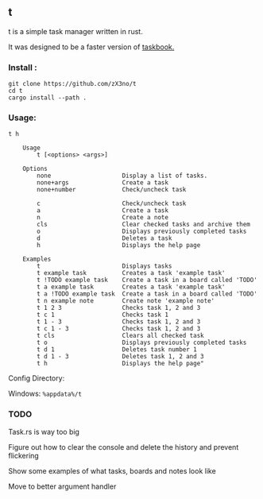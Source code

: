 ## t

t is a simple task manager written in rust.

It was designed to be a faster version of [taskbook.](https://github.com/klaussinani/taskbook)

### Install :

```
git clone https://github.com/zX3no/t
cd t
cargo install --path .
```

### Usage:

```
t h

    Usage
        t [<options> <args>] 

    Options
        none                    Display a list of tasks.
        none+args               Create a task
        none+number             Check/uncheck task

        c                       Check/uncheck task
        a                       Create a task
        n                       Create a note
        cls                     Clear checked tasks and archive them
        o                       Displays previously completed tasks
        d                       Deletes a task
        h                       Displays the help page

    Examples                     
        t                       Displays tasks
        t example task          Creates a task 'example task'
        t !TODO example task    Create a task in a board called 'TODO'        
        t a example task        Creates a task 'example task'
        t a !TODO example task  Create a task in a board called 'TODO'        
        t n example note        Create note 'example note'
        t 1 2 3                 Checks task 1, 2 and 3
        t c 1                   Checks task 1
        t 1 - 3                 Checks task 1, 2 and 3
        t c 1 - 3               Checks task 1, 2 and 3
        t cls                   Clears all checked task
        t o                     Displays previously completed tasks
        t d 1                   Deletes task number 1
        t d 1 - 3               Deletes task 1, 2 and 3
        t h                     Displays the help page"

```

Config Directory:

Windows: `%appdata%/t`

### TODO
Task.rs is way too big

Figure out how to clear the console and delete the history and prevent flickering

Show some examples of what tasks, boards and notes look like

Move to better argument handler